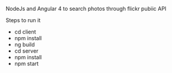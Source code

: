 
NodeJs and Angular 4 to search photos through flickr pubiic API

Steps to run it
- cd client
- npm install
- ng build
- cd server
- npm install
- npm start 
